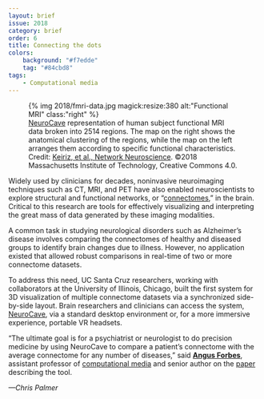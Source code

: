 ```yaml
---
layout: brief
issue: 2018
category: brief
order: 6
title: Connecting the dots
colors:
    background: "#f7edde"
    tag: "#84cbd8"
tags:
    - Computational media 
---
```

<figure>
{% img 2018/fmri-data.jpg magick:resize:380 alt:"Functional MRI" class:"right" %}
<figcaption><a href="https://github.com/CreativeCodingLab/NeuroCave">NeuroCave</a> representation of human subject functional MRI data broken into 2514 regions. The map on the right shows the anatomical clustering of the regions, while the map on the left arranges them according to specific functional characteristics. Credit: <a href="https://www.mitpressjournals.org/doi/pdf/10.1162/NETN_a_00044">Keiriz, et al., Network Neuroscience</a>. ©2018 Massachusetts Institute of Technology, Creative Commons 4.0.</figcaption>
</figure>

Widely used by clinicians for decades, noninvasive neuroimaging techniques such as CT, MRI, and PET have also enabled neuroscientists to explore structural and functional networks, or “[connectomes](http://www.medicaldaily.com/10-faq-about-human-connectome-project-astonishing-sister-nihs-human-genome-project-362650),” in the brain. Critical to this research are tools for effectively visualizing and interpreting the great mass of data generated by these imaging modalities.

A common task in studying neurological disorders such as Alzheimer’s disease involves comparing the connectomes of healthy and diseased groups to identify brain changes due to illness. However, no application existed that allowed robust comparisons in real-time of two or more connectome datasets.

To address this need, UC Santa Cruz researchers, working with collaborators at the University of Illinois, Chicago, built the first system for 3D visualization of multiple connectome datasets via a synchronized side-by-side layout. Brain researchers and clinicians can access the system, [NeuroCave](https://github.com/CreativeCodingLab/NeuroCave), via a standard desktop environment or, for a more immersive experience, portable VR headsets.

“The ultimate goal is for a psychiatrist or neurologist to do precision medicine by using NeuroCave to compare a patient’s connectome with the average connectome for any number of diseases,” said [**Angus Forbes**](https://www.soe.ucsc.edu/people/angus), assistant professor of [computational media](https://www.soe.ucsc.edu/departments/computational-media) and senior author on the [paper](https://www.mitpressjournals.org/doi/pdf/10.1162/NETN_a_00044) describing the tool.

*—Chris Palmer*
